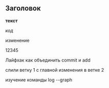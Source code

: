 ## Заголовок ##

__текст__

_код_

изменение

12345

Лайфхак как объединить commit и add



слили ветку 1 с главной
изменения в ветке 2

изучение команды log --graph